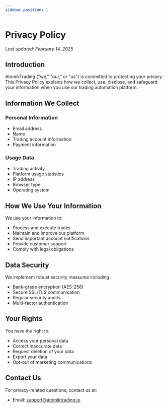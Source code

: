 ```yaml
---
sidebar_position: 1
---
```


# Privacy Policy

*Last updated: February 14, 2025*

## Introduction

AtomikTrading ("we," "our," or "us") is committed to protecting your privacy. This Privacy Policy explains how we collect, use, disclose, and safeguard your information when you use our trading automation platform.

## Information We Collect

### Personal Information
- Email address
- Name
- Trading account information
- Payment information

### Usage Data
- Trading activity
- Platform usage statistics
- IP address
- Browser type
- Operating system

## How We Use Your Information

We use your information to:
- Process and execute trades
- Maintain and improve our platform
- Send important account notifications
- Provide customer support
- Comply with legal obligations

## Data Security

We implement robust security measures including:
- Bank-grade encryption (AES-256)
- Secure SSL/TLS communication
- Regular security audits
- Multi-factor authentication

## Your Rights

You have the right to:
- Access your personal data
- Correct inaccurate data
- Request deletion of your data
- Export your data
- Opt-out of marketing communications

## Contact Us

For privacy-related questions, contact us at:
- Email: support@atomiktrading.io
